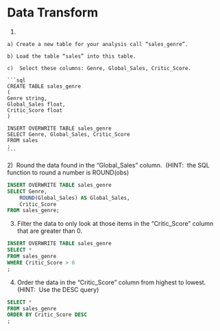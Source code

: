 # Data Transform

1. 
    
    a) Create a new table for your analysis call “sales_genre”.
    
    b) Load the table “sales” into this table.
    
    c)  Select these columns: Genre, Global_Sales, Critic_Score.
    
    ```sql
    CREATE TABLE sales_genre
    (
    Genre string,
    Global_Sales float,
    Critic_Score float
    )
    
    INSERT OVERWRITE TABLE sales_genre
    SELECT Genre, Global_Sales, Critic_Score
    FROM sales
    ;
    ```
    

2)  Round the data found in the “Global_Sales” column.  (HINT:  the SQL function to round a number is ROUND(obs)

```sql
INSERT OVERWRITE TABLE sales_genre
SELECT Genre, 
	ROUND(Global_Sales) AS Global_Sales, 
	Critic_Score
FROM sales_genre;

```

3) Filter the data to only look at those items in the “Critic_Score” column that are greater than 0.

```sql
INSERT OVERWRITE TABLE sales_genre
SELECT *
FROM sales_genre
WHERE Critic_Score > 0
;

```

4) Order the data in the “Critic_Score” column from highest to lowest. (HINT:  Use the DESC query)

```sql
SELECT *
FROM sales_genre
ORDER BY Critic_Score DESC
;

```